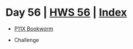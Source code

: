 # Day 56 | [HWS 56](https://www.hackingwithswift.com/100/swiftui/56) | [Index](https://github.com/JulesMoorhouse/100DaysOfSwiftUI/blob/main/README.md)

- [P11X Bookworm](https://github.com/JulesMoorhouse/100DaysOfSwiftUI/blob/main/P11X%20Bookworm/P11C%20Bookworm/ContentView.swift) 

- Challenge


